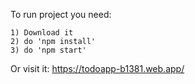 To run project you need:
    
    1) Download it
    2) do 'npm install'
    3) do 'npm start'

Or visit it: https://todoapp-b1381.web.app/
